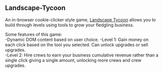 ## Landscape-Tycoon
An in-browser cookie-clicker style game, [Landscape Tycoon](https://codysharma.github.io/Landscape-Tycoon/) allows you to build through levels using tools to grow your fledgling business.  

Some features of this game:  
-Dynamic DOM content based on user choice.
-Level 1: Gain money on each click based on the tool you selected. Can unlock upgrades or sell upgrades.  
-Level 2: Hire crews to earn your business cumulative revenue rather than a single click giving a single amount, unlocking more crews and crew upgrades.
